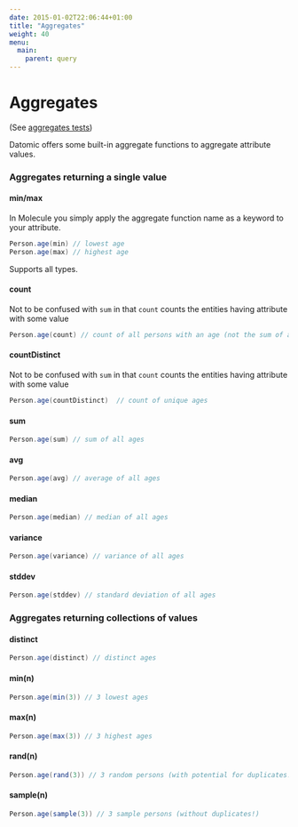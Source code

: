 ```yaml
---
date: 2015-01-02T22:06:44+01:00
title: "Aggregates"
weight: 40
menu:
  main:
    parent: query
---
```


# Aggregates

(See [aggregates tests](https://github.com/scalamolecule/molecule/blob/master/examples/src/test/scala/molecule/examples/dayOfDatomic/Aggregates.scala))

Datomic offers some built-in aggregate functions to aggregate attribute values. 

### Aggregates returning a single value

#### min/max
In Molecule you simply apply the aggregate function name as a keyword to your attribute.
```scala
Person.age(min) // lowest age
Person.age(max) // highest age
```
Supports all types.

#### count

Not to be confused with `sum` in that `count` counts the entities having attribute with some value
```scala
Person.age(count) // count of all persons with an age (not the sum of ages)
```

#### countDistinct

Not to be confused with `sum` in that `count` counts the entities having attribute with some value
```scala
Person.age(countDistinct)  // count of unique ages
```

#### sum

```scala
Person.age(sum) // sum of all ages
```

#### avg

```scala
Person.age(avg) // average of all ages
```

#### median

```scala
Person.age(median) // median of all ages
```

#### variance

```scala
Person.age(variance) // variance of all ages
```

#### stddev

```scala
Person.age(stddev) // standard deviation of all ages
```


### Aggregates returning collections of values

#### distinct

```scala
Person.age(distinct) // distinct ages
```

#### min(n)

```scala
Person.age(min(3)) // 3 lowest ages
```

#### max(n)

```scala
Person.age(max(3)) // 3 highest ages
```

#### rand(n)

```scala
Person.age(rand(3)) // 3 random persons (with potential for duplicates!)
```

#### sample(n)

```scala
Person.age(sample(3)) // 3 sample persons (without duplicates!)
```
